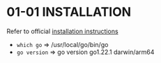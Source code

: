 # 01-01 INSTALLATION

Refer to official [installation instructions](https://go.dev/doc/install)

- `which go`
  => /usr/local/go/bin/go
- `go version`
  => go version go1.22.1 darwin/arm64

